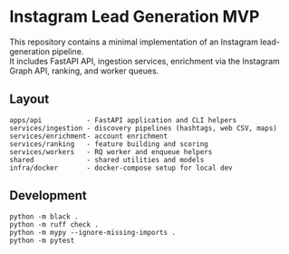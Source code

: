 # Instagram Lead Generation MVP

This repository contains a minimal implementation of an Instagram lead-generation pipeline.  
It includes FastAPI API, ingestion services, enrichment via the Instagram Graph API, ranking, and worker queues.

## Layout

```
apps/api           - FastAPI application and CLI helpers
services/ingestion - discovery pipelines (hashtags, web CSV, maps)
services/enrichment- account enrichment
services/ranking   - feature building and scoring
services/workers   - RQ worker and enqueue helpers
shared             - shared utilities and models
infra/docker       - docker-compose setup for local dev
```

## Development

```
python -m black .
python -m ruff check .
python -m mypy --ignore-missing-imports .
python -m pytest
```

